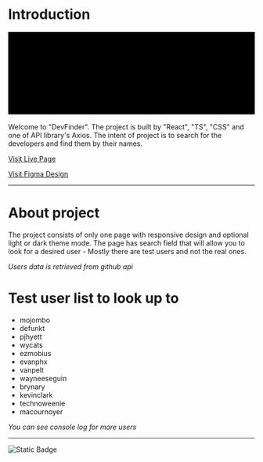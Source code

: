 # Introduction

![DevFinder Logo Gif](https://github.com/Beqa-Beqa/Dev-Finder/blob/master/devfinder.gif)

<p>
  Welcome to "DevFinder". The project is built by "React", "TS", "CSS" and one of API library's Axios.
  The intent of project is to search for the developers and find them by their names.  
</p>

[Visit Live Page](https://beqa-beqa.github.io/Dev-Finder/)
<br/>

[Visit Figma Design](https://www.figma.com/file/xIHLusLUEd92bUacWp4c6T/github-user-search-app?type=design&node-id=0-1&mode=design&t=Bq1k0pexvml21N3e-0)
<hr/>

# About project
<p>
  The project consists of only one page with responsive design and optional light or dark theme mode.
  The page has search field that will allow you to look for a desired user - Mostly there are test users and not the real ones.
</p>
<em>Users data is retrieved from github api</em>

# Test user list to look up to
<ul>
  <li>mojombo</li> 
  <li>defunkt</li>
  <li>pjhyett</li>
  <li>wycats</li>
  <li>ezmobius</li>
  <li>evanphx</li>
  <li>vanpelt</li>
  <li>wayneeseguin</li>
  <li>brynary</li>
  <li>kevinclark</li>
  <li>technoweenie</li>
  <li>macournoyer</li>
</ul>
<em>You can see console log for more users</em>
<hr/>

![Static Badge](https://img.shields.io/badge/Code%20Size-702kb-purple)
